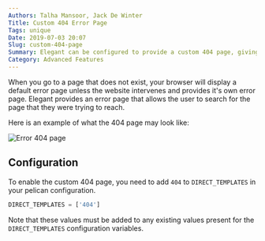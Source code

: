 ```yaml
---
Authors: Talha Mansoor, Jack De Winter
Title: Custom 404 Error Page
Tags: unique
Date: 2019-07-03 20:07
Slug: custom-404-page
Summary: Elegant can be configured to provide a custom 404 page, giving the user the ability to search for information they expected on the missing page.
Category: Advanced Features
---
```


When you go to a page that does not exist, your browser will display a default error page
unless the website intervenes and provides it's own error page. Elegant provides an error
page that allows the user to search for the page that they were trying to reach.

Here is an example of what the 404 page may look like:

![Error 404 page]({static}/images/elegant-theme_error-404-page.png)

## Configuration

To enable the custom 404 page, you need to add `404` to `DIRECT_TEMPLATES` in your pelican
configuration.

```python
DIRECT_TEMPLATES = ['404']
```

Note that these values must be added to any existing values present for the `DIRECT_TEMPLATES`
configuration variables.
